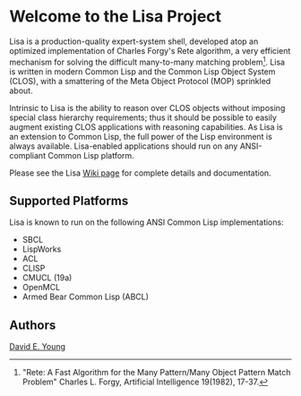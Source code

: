 
# Welcome to the Lisa Project #

Lisa is a production-quality expert-system shell, developed atop an optimized implementation of Charles Forgy's Rete
algorithm, a very efficient mechanism for solving the difficult many-to-many matching problem[^1]. Lisa is written in
modern Common Lisp and the Common Lisp Object System (CLOS), with a smattering of the Meta Object Protocol (MOP)
sprinkled about.

Intrinsic to Lisa is the ability to reason over CLOS objects without imposing special class hierarchy requirements; thus
it should be possible to easily augment existing CLOS applications with reasoning capabilities. As Lisa is an extension
to Common Lisp, the full power of the Lisp environment is always available. Lisa-enabled applications should run on any
ANSI-compliant Common Lisp platform.

Please see the Lisa [Wiki page](https://github.com/youngde811/Lisa/wiki/Lisa-Home) for complete details and documentation.

## Supported Platforms ##

Lisa is known to run on the following ANSI Common Lisp implementations:

- SBCL
- LispWorks
- ACL
- CLISP
- CMUCL (19a)
- OpenMCL
- Armed Bear Common Lisp (ABCL)

## Authors ##

[David E. Young](mailto://streetrod750@protonmail.com)

[^1]: "Rete: A Fast Algorithm for the Many Pattern/Many Object Pattern Match Problem" Charles L. Forgy, Artificial Intelligence 19(1982), 17-37.
